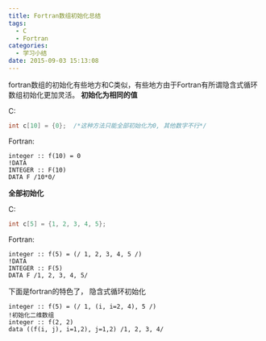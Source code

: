 ```yaml
---
title: Fortran数组初始化总结
tags:
  - C
  - Fortran
categories:
  - 学习小结
date: 2015-09-03 15:13:08
---
```


fortran数组的初始化有些地方和C类似，有些地方由于Fortran有所谓隐含式循环数组初始化更加灵活。
**初始化为相同的值**

C:
``` C
int c[10] = {0};  /*这种方法只能全部初始化为0, 其他数字不行*/
```
Fortran:
``` Fortran
integer :: f(10) = 0
!DATA
INTEGER :: F(10)
DATA F /10*0/
```

**全部初始化**

C:
``` C
int c[5] = {1, 2, 3, 4, 5};
```
Fortran:
``` Fortran
integer :: f(5) = (/ 1, 2, 3, 4, 5 /)
!DATA
INTEGER :: F(5)
DATA F /1, 2, 3, 4, 5/
```

下面是fortran的特色了，
隐含式循环初始化

``` Fortran
integer :: f(5) = (/ 1, (i, i=2, 4), 5 /)
!初始化二维数组
integer :: f(2, 2)
data ((f(i, j), i=1,2), j=1,2) /1, 2, 3, 4/
```
